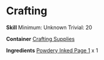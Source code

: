 <!-- TITLE: Powdery Inked Page 2 -->
<!-- SUBTITLE:  -->
# Crafting
**Skill**
Minimum: Unknown
Trivial: 20

**Container**
[Crafting Supplies](crafting-supplies)

**Ingredients**
[Powdery Inked Page 1](powdery-inked-page-1) x 1